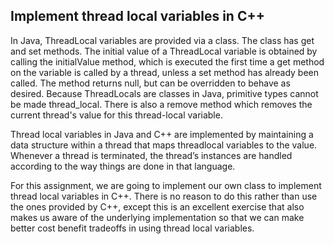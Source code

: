 ## Implement thread local variables in C++

In Java, ThreadLocal variables are provided via a class. The class has get and set methods. The initial value of a ThreadLocal variable is obtained by calling the initialValue method, which is executed the first time a get method on the variable is called by a thread, unless a set method has already been called. The method returns null, but can be overridden to behave as desired. Because ThreadLocals are classes in Java, primitive types cannot be made thread_local. There is also a remove method which removes the current thread's value for this thread-local variable.  

Thread local variables in Java and C++ are implemented by maintaining a data structure within a thread that maps threadlocal variables to the value. Whenever a thread is terminated, the thread’s instances are handled according to the way things are done in that language.  

For this assignment, we are going to implement our own class to implement thread local variables in C++. There is no reason to do this rather than use the ones provided by C++, except this is an excellent exercise that also makes us aware of the underlying implementation so that we can make better cost benefit tradeoffs in using thread local variables.
